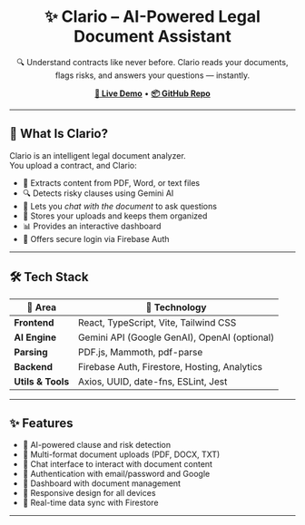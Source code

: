 <h1 align="center">✨ Clario – AI-Powered Legal Document Assistant</h1>

<p align="center">
  🔍 Understand contracts like never before. Clario reads your documents, flags risks, and answers your questions — instantly.
</p>

<p align="center">
  <a href="https://clario-af973.web.app" target="_blank"><strong>🚀 Live Demo</strong></a> •
  <a href="https://github.com/rc-dev16/Clario" target="_blank"><strong>📦 GitHub Repo</strong></a>
</p>

---

## 🧠 What Is Clario?

Clario is an intelligent legal document analyzer.  
You upload a contract, and Clario:
- 📄 Extracts content from PDF, Word, or text files
- 🔍 Detects risky clauses using Gemini AI
- 💬 Lets you *chat with the document* to ask questions
- 📁 Stores your uploads and keeps them organized
- 📊 Provides an interactive dashboard
- 🔐 Offers secure login via Firebase Auth

---

## 🛠 Tech Stack

| 🔧 Area          | 🚀 Technology                                                |
|------------------|-------------------------------------------------------------|
| **Frontend**     | React, TypeScript, Vite, Tailwind CSS                       |
| **AI Engine**    | Gemini API (Google GenAI), OpenAI (optional)                |
| **Parsing**      | PDF.js, Mammoth, pdf-parse                                  |
| **Backend**      | Firebase Auth, Firestore, Hosting, Analytics                |
| **Utils & Tools**| Axios, UUID, date-fns, ESLint, Jest                         |

---

## ✨ Features

- 🧠 AI-powered clause and risk detection  
- 📄 Multi-format document uploads (PDF, DOCX, TXT)  
- 💬 Chat interface to interact with document content  
- 🔐 Authentication with email/password and Google  
- 📁 Dashboard with document management  
- 📱 Responsive design for all devices  
- 🔄 Real-time data sync with Firestore  

---
